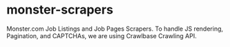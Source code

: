 # monster-scrapers
Monster.com Job Listings and Job Pages Scrapers. To handle JS rendering, Pagination, and CAPTCHAs, we are using Crawlbase Crawling API.
